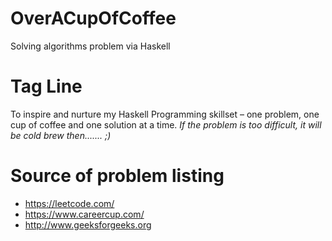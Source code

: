 # OverACupOfCoffee
Solving algorithms problem via Haskell

# Tag Line
To inspire and nurture my Haskell Programming skillset – one problem, one cup of coffee and one solution at a time.
*If the problem is too difficult, it will be cold brew then....... ;)*

# Source of problem listing
* https://leetcode.com/
* https://www.careercup.com/
* http://www.geeksforgeeks.org
